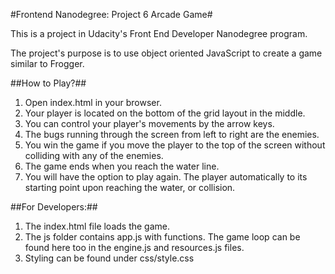 #Frontend Nanodegree: Project 6 Arcade Game#

This is a project in Udacity's Front End Developer Nanodegree program.

The project's purpose is to use object oriented JavaScript to create a game similar to Frogger.

##How to Play?##

1. Open index.html in your browser.
2. Your player is located on the bottom of the grid layout in the middle.
3. You can control your player's movements by the arrow keys.
4. The bugs running through the screen from left to right are the enemies.
5. You win the game if you move the player to the top of the screen without colliding with any of the enemies.
6. The game ends when you reach the water line.
7. You will have the option to play again. The player automatically to its starting point upon reaching the water, or collision.

##For Developers:##

1. The index.html file loads the game.
2. The js folder contains app.js with functions. The game loop can be found here too in the engine.js and resources.js files.
3. Styling can be found under css/style.css
